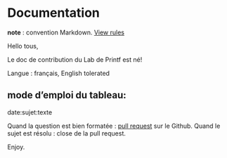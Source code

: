 # Documentation
**note** : convention Markdown. [View rules](https://help.github.com/articles/about-writing-and-formatting-on-github/)

Hello tous,

Le doc de contribution du Lab de Printf est né! 

Langue : français, English tolerated 

## **mode d’emploi du tableau:**
date:sujet:texte

Quand la question est bien formatée : [pull request](https://help.github.com/articles/creating-a-pull-request/) sur le Github. 
Quand le sujet est résolu : close de la pull request.

Enjoy.



